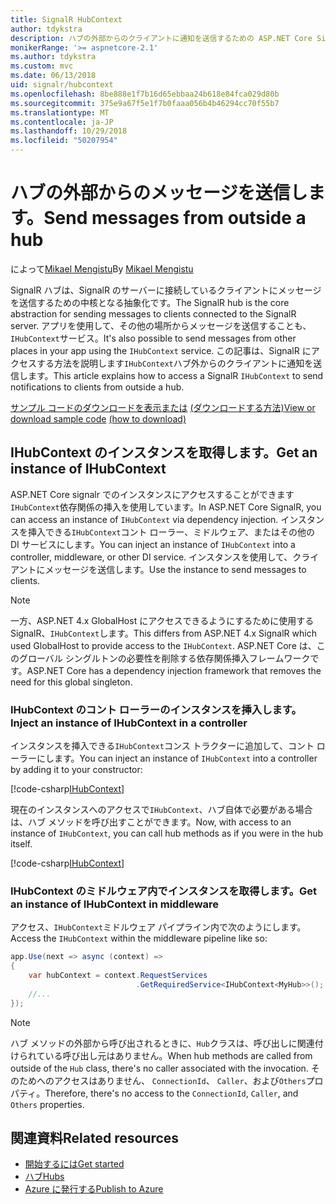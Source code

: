 ```yaml
---
title: SignalR HubContext
author: tdykstra
description: ハブの外部からのクライアントに通知を送信するための ASP.NET Core SignalR HubContext サービスを使用する方法について説明します。
monikerRange: '>= aspnetcore-2.1'
ms.author: tdykstra
ms.custom: mvc
ms.date: 06/13/2018
uid: signalr/hubcontext
ms.openlocfilehash: 8be888e1f7b16d65ebbaa24b618e84fca029d80b
ms.sourcegitcommit: 375e9a67f5e1f7b0faaa056b4b46294cc70f55b7
ms.translationtype: MT
ms.contentlocale: ja-JP
ms.lasthandoff: 10/29/2018
ms.locfileid: "50207954"
---
```

# <a name="send-messages-from-outside-a-hub"></a><span data-ttu-id="578f0-103">ハブの外部からのメッセージを送信します。</span><span class="sxs-lookup"><span data-stu-id="578f0-103">Send messages from outside a hub</span></span>

<span data-ttu-id="578f0-104">によって[Mikael Mengistu](https://twitter.com/MikaelM_12)</span><span class="sxs-lookup"><span data-stu-id="578f0-104">By [Mikael Mengistu](https://twitter.com/MikaelM_12)</span></span>

<span data-ttu-id="578f0-105">SignalR ハブは、SignalR のサーバーに接続しているクライアントにメッセージを送信するための中核となる抽象化です。</span><span class="sxs-lookup"><span data-stu-id="578f0-105">The SignalR hub is the core abstraction for sending messages to clients connected to the SignalR server.</span></span> <span data-ttu-id="578f0-106">アプリを使用して、その他の場所からメッセージを送信することも、`IHubContext`サービス。</span><span class="sxs-lookup"><span data-stu-id="578f0-106">It's also possible to send messages from other places in your app using the `IHubContext` service.</span></span> <span data-ttu-id="578f0-107">この記事は、SignalR にアクセスする方法を説明します`IHubContext`ハブ外からのクライアントに通知を送信します。</span><span class="sxs-lookup"><span data-stu-id="578f0-107">This article explains how to access a SignalR `IHubContext` to send notifications to clients from outside a hub.</span></span>

<span data-ttu-id="578f0-108">[サンプル コードのダウンロードを表示または](https://github.com/aspnet/Docs/tree/master/aspnetcore/signalr/hubcontext/sample/) [(ダウンロードする方法)](xref:index#how-to-download-a-sample)</span><span class="sxs-lookup"><span data-stu-id="578f0-108">[View or download sample code](https://github.com/aspnet/Docs/tree/master/aspnetcore/signalr/hubcontext/sample/) [(how to download)](xref:index#how-to-download-a-sample)</span></span>

## <a name="get-an-instance-of-ihubcontext"></a><span data-ttu-id="578f0-109">IHubContext のインスタンスを取得します。</span><span class="sxs-lookup"><span data-stu-id="578f0-109">Get an instance of IHubContext</span></span>

<span data-ttu-id="578f0-110">ASP.NET Core signalr でのインスタンスにアクセスすることができます`IHubContext`依存関係の挿入を使用しています。</span><span class="sxs-lookup"><span data-stu-id="578f0-110">In ASP.NET Core SignalR, you can access an instance of `IHubContext` via dependency injection.</span></span> <span data-ttu-id="578f0-111">インスタンスを挿入できる`IHubContext`コント ローラー、ミドルウェア、またはその他の DI サービスにします。</span><span class="sxs-lookup"><span data-stu-id="578f0-111">You can inject an instance of `IHubContext` into a controller, middleware, or other DI service.</span></span> <span data-ttu-id="578f0-112">インスタンスを使用して、クライアントにメッセージを送信します。</span><span class="sxs-lookup"><span data-stu-id="578f0-112">Use the instance to send messages to clients.</span></span>

> [!NOTE]
> <span data-ttu-id="578f0-113">一方、ASP.NET 4.x GlobalHost にアクセスできるようにするために使用する SignalR、`IHubContext`します。</span><span class="sxs-lookup"><span data-stu-id="578f0-113">This differs from ASP.NET 4.x SignalR which used GlobalHost to provide access to the `IHubContext`.</span></span> <span data-ttu-id="578f0-114">ASP.NET Core は、このグローバル シングルトンの必要性を削除する依存関係挿入フレームワークです。</span><span class="sxs-lookup"><span data-stu-id="578f0-114">ASP.NET Core has a dependency injection framework that removes the need for this global singleton.</span></span>

### <a name="inject-an-instance-of-ihubcontext-in-a-controller"></a><span data-ttu-id="578f0-115">IHubContext のコント ローラーのインスタンスを挿入します。</span><span class="sxs-lookup"><span data-stu-id="578f0-115">Inject an instance of IHubContext in a controller</span></span>

<span data-ttu-id="578f0-116">インスタンスを挿入できる`IHubContext`コンス トラクターに追加して、コント ローラーにします。</span><span class="sxs-lookup"><span data-stu-id="578f0-116">You can inject an instance of `IHubContext` into a controller by adding it to your constructor:</span></span>

[!code-csharp[IHubContext](hubcontext/sample/Controllers/HomeController.cs?range=12-19,57)]

<span data-ttu-id="578f0-117">現在のインスタンスへのアクセスで`IHubContext`、ハブ自体で必要がある場合は、ハブ メソッドを呼び出すことができます。</span><span class="sxs-lookup"><span data-stu-id="578f0-117">Now, with access to an instance of `IHubContext`, you can call hub methods as if you were in the hub itself.</span></span>

[!code-csharp[IHubContext](hubcontext/sample/Controllers/HomeController.cs?range=21-25)]

### <a name="get-an-instance-of-ihubcontext-in-middleware"></a><span data-ttu-id="578f0-118">IHubContext のミドルウェア内でインスタンスを取得します。</span><span class="sxs-lookup"><span data-stu-id="578f0-118">Get an instance of IHubContext in middleware</span></span>

<span data-ttu-id="578f0-119">アクセス、`IHubContext`ミドルウェア パイプライン内で次のようにします。</span><span class="sxs-lookup"><span data-stu-id="578f0-119">Access the `IHubContext` within the middleware pipeline like so:</span></span>

```csharp
app.Use(next => async (context) =>
{
    var hubContext = context.RequestServices
                            .GetRequiredService<IHubContext<MyHub>>();
    //...
});
```

> [!NOTE]
> <span data-ttu-id="578f0-120">ハブ メソッドの外部から呼び出されるときに、`Hub`クラスは、呼び出しに関連付けられている呼び出し元はありません。</span><span class="sxs-lookup"><span data-stu-id="578f0-120">When hub methods are called from outside of the `Hub` class, there's no caller associated with the invocation.</span></span> <span data-ttu-id="578f0-121">そのためへのアクセスはありません、 `ConnectionId`、 `Caller`、および`Others`プロパティ。</span><span class="sxs-lookup"><span data-stu-id="578f0-121">Therefore, there's no access to the `ConnectionId`, `Caller`, and `Others` properties.</span></span>

## <a name="related-resources"></a><span data-ttu-id="578f0-122">関連資料</span><span class="sxs-lookup"><span data-stu-id="578f0-122">Related resources</span></span>

* [<span data-ttu-id="578f0-123">開始するには</span><span class="sxs-lookup"><span data-stu-id="578f0-123">Get started</span></span>](xref:tutorials/signalr)
* [<span data-ttu-id="578f0-124">ハブ</span><span class="sxs-lookup"><span data-stu-id="578f0-124">Hubs</span></span>](xref:signalr/hubs)
* [<span data-ttu-id="578f0-125">Azure に発行する</span><span class="sxs-lookup"><span data-stu-id="578f0-125">Publish to Azure</span></span>](xref:signalr/publish-to-azure-web-app)
